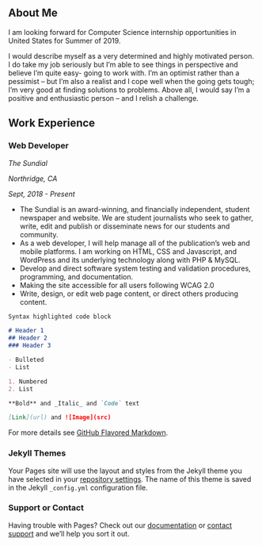 ## About Me 

I am looking forward for Computer Science internship opportunities in United States for Summer of 2019.

I would describe myself as a very determined and highly motivated person. I do take my job seriously but I’m able to see things in perspective and believe I’m quite easy- going to work with. I’m an optimist rather than a pessimist – but I’m also a realist and I cope well when the going gets tough; I’m very good at finding solutions to problems. Above all, I would say I’m a positive and enthusiastic person – and I relish a challenge.

## Work Experience

### Web Developer
_*The Sundial*_

_Northridge, CA_

_Sept, 2018 - Present_
- The Sundial is an award-winning, and financially independent, student newspaper and website. We are student journalists who  seek to gather, write, edit and publish or disseminate news for our students and community.
- As a web developer, I will help manage all of the publication’s web and mobile platforms. I am working on HTML, CSS and Javascript, and WordPress and its underlying technology along with PHP & MySQL. 
- Develop and direct software system testing and validation procedures, programming, and documentation.
- Making the site accessible for all users following WCAG 2.0
- Write, design, or edit web page content, or direct others producing content.

```markdown
Syntax highlighted code block

# Header 1
## Header 2
### Header 3

- Bulleted
- List

1. Numbered
2. List

**Bold** and _Italic_ and `Code` text

[Link](url) and ![Image](src)
```

For more details see [GitHub Flavored Markdown](https://guides.github.com/features/mastering-markdown/).

### Jekyll Themes

Your Pages site will use the layout and styles from the Jekyll theme you have selected in your [repository settings](https://github.com/rugveddarwhekar/rugveddarwhekar.github.io/settings). The name of this theme is saved in the Jekyll `_config.yml` configuration file.

### Support or Contact

Having trouble with Pages? Check out our [documentation](https://help.github.com/categories/github-pages-basics/) or [contact support](https://github.com/contact) and we’ll help you sort it out.
